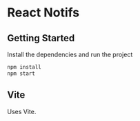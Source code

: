 # React Notifs

## Getting Started

Install the dependencies and run the project

```bash
npm install
npm start
```

## Vite

Uses Vite.

